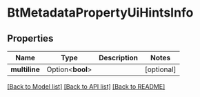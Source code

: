 # BtMetadataPropertyUiHintsInfo

## Properties

Name | Type | Description | Notes
------------ | ------------- | ------------- | -------------
**multiline** | Option<**bool**> |  | [optional]

[[Back to Model list]](../README.md#documentation-for-models) [[Back to API list]](../README.md#documentation-for-api-endpoints) [[Back to README]](../README.md)


